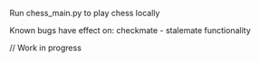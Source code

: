 Run chess_main.py to play chess locally 


Known bugs have effect on:
    checkmate - stalemate functionality

// Work in progress
